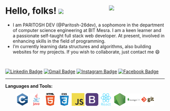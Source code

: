 # Hello, folks! <img src="https://raw.githubusercontent.com/MartinHeinz/MartinHeinz/master/wave.gif" width="30px"> <img align='right' src="https://raw.githubusercontent.com/abhisheknaiidu/abhisheknaiidu/master/code.gif" style="width: 35%">
-  I am PARITOSH DEV (@Paritosh-26dev), a sophomore in the department of computer science engineering at BIT Mesra. I am a keen learner and a passionate self-taught full stack web developer. At present, involved in enhancing skills in the field of programming.
- I’m currently learning data structures and algorithms, also building websites for my projects. If you wish to collaborate, just contact me 😄 
 <br />
 
  [![Linkedin Badge](https://img.shields.io/badge/-Paritoshdev-blue?style=flat-square&logo=Linkedin&logoColor=white&link=https://www.linkedin.com/in/paritosh-dev-05254b204/)](https://www.linkedin.com/in/paritosh-dev-05254b204/) 
   [![Gmail Badge](https://img.shields.io/badge/-paritoshdev26-c14438?style=flat-square&logo=Gmail&logoColor=white&link=mailto:paritoshdev26@gmail.com)](mailto:paritoshdev26@gmail.com)
   [![Instagram Badge](https://img.shields.io/badge/-@paritosh_26dev-purple?style=flat&logo=instagram&logoColor=white&link=https://instagram.com/paritosh_26dev/)](https://instagram.com/paritosh_26dev) 
   [![Facebook Badge](https://img.shields.io/badge/-Paritosh_Dev-036be4?style=flat-square&logo=Facebook&logoColor=white&link=https://www.facebook.com/profile.php?id=100022118525351)](https://www.facebook.com/paritosh.dev.31/)
<br />
 
 ---
**Languages and Tools:**

<p align="center">

  <div align="center">
  <code><img height="40" src="https://raw.githubusercontent.com/github/explore/80688e429a7d4ef2fca1e82350fe8e3517d3494d/topics/cpp/cpp.png"></code> 
  <code><img height="40" src="https://raw.githubusercontent.com/devicons/devicon/master/icons/java/java-original-wordmark.svg"></code> 
  <code><img height="40" src="https://raw.githubusercontent.com/github/explore/80688e429a7d4ef2fca1e82350fe8e3517d3494d/topics/html/html.png"></code> 
  <code><img height="40" src="https://raw.githubusercontent.com/github/explore/80688e429a7d4ef2fca1e82350fe8e3517d3494d/topics/css/css.png"></code> 
  <code><img height="40" src="https://raw.githubusercontent.com/github/explore/80688e429a7d4ef2fca1e82350fe8e3517d3494d/topics/javascript/javascript.png"></code>  
  <code><img height="40" src="https://raw.githubusercontent.com/github/explore/80688e429a7d4ef2fca1e82350fe8e3517d3494d/topics/bootstrap/bootstrap.png"></code>  
  <code><img height="40" src="https://raw.githubusercontent.com/devicons/devicon/master/icons/react/react-original-wordmark.svg"></code> 
  <code><img height="40" src="https://raw.githubusercontent.com/github/explore/80688e429a7d4ef2fca1e82350fe8e3517d3494d/topics/nodejs/nodejs.png"></code> 
  <code><img height="40" src="https://raw.githubusercontent.com/github/explore/80688e429a7d4ef2fca1e82350fe8e3517d3494d/topics/mongodb/mongodb.png"></code>  
  <code><img height="40" src="https://raw.githubusercontent.com/github/explore/80688e429a7d4ef2fca1e82350fe8e3517d3494d/topics/git/git.png"></code>
  </div>
  
  </p>

<!---
Paritosh-26dev/Paritosh-26dev is a ✨ special ✨ repository because its `README.md` (this file) appears on your GitHub profile.
You can click the Preview link to take a look at your changes.
--->
